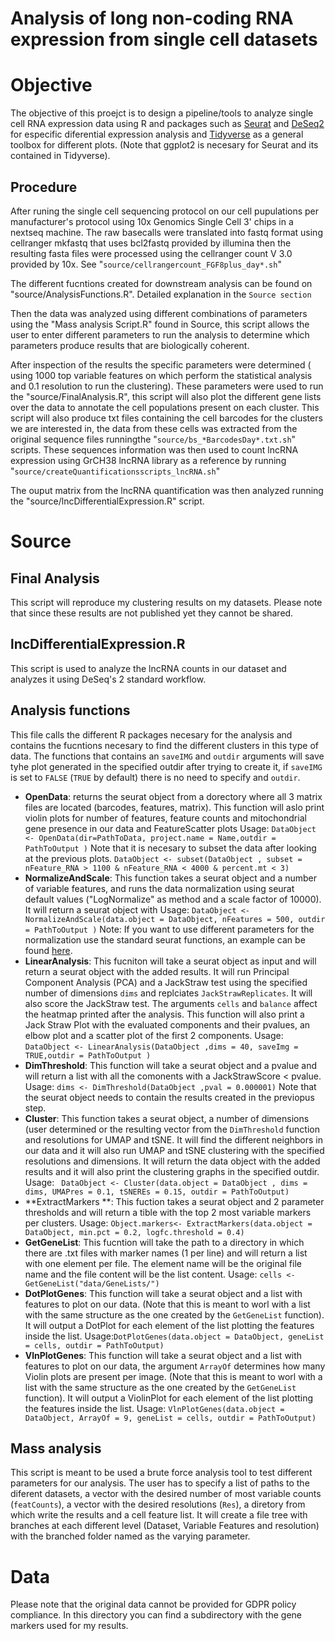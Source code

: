 # Analysis of long non-coding RNA expression from single cell datasets

# Objective
The objective of this proejct is to design a pipeline/tools to analyze single cell RNA expression data using R and packages such as [Seurat](https://satijalab.org/seurat/) and [DeSeq2](https://bioconductor.org/packages/release/bioc/html/DESeq2.html) for especific diferential expression analysis and [Tidyverse](https://www.tidyverse.org/) as a general toolbox for different plots. (Note that ggplot2 is necesary for Seurat and its contained in Tidyverse).
## Procedure
After runing the single cell sequencing protocol on our cell pupulations per manufacturer's protocol using 10x Genomics Single Cell 3' chips in a nextseq machine. The raw basecalls were translated into fastq format using cellranger mkfastq that uses bcl2fastq provided by illumina then the resulting fasta files were processed using the cellranger count V 3.0 provided by 10x. See "`source/cellrangercount_FGF8plus_day*.sh`"

The different fucntions created for downstream analysis can be found on "source/AnalysisFunctions.R". Detailed explanation in the `Source section`

Then the data was analyzed using different combinations of parameters using the "Mass analysis Script.R" found in Source, this script allows the user to enter different parameters to run the analysis to determine which parameters produce results that are biologically coherent.

After inspection of the results the specific parameters were determined ( using 1000 top variable features on which perform the statistical analysis and 0.1 resolution to run the clustering). These parameters were used to run the "source/FinalAnalysis.R", this script will also plot the different gene lists over the data to annotate the cell populations present on each cluster. 
This script will also produce txt files containing the cell barcodes for the clusters we are interested in, the data from these cells was extracted from the original sequence files runningthe "`source/bs_*BarcodesDay*.txt.sh`" scripts. These sequences information was then used to count lncRNA expression using GrCH38 lncRNA library as a reference by running "`source/createQuantificationsscripts_lncRNA.sh`"

The ouput matrix from the lncRNA quantification was then analyzed running the "source/lncDifferentialExpression.R" script.


# Source
## Final Analysis
This script will reproduce my clustering results on my datasets. Please note that since these results are not published yet they cannot be shared.
## lncDifferentialExpression.R
This script is used to analyze the lncRNA counts in our dataset and analyzes it using DeSeq's 2 standard workflow.
## Analysis functions
This file calls the different R packages necesary for the analysis and contains the fucntions necesary to find the different clusters in this type of data.
The functions that contains an `saveIMG` and `outdir` arguments will save tyhe plot generated in the specified outdir after trying to create it, if `saveIMG` is set to `FALSE` (`TRUE` by default) there is no need to specify and `outdir`.
- **OpenData**: returns the seurat object from a dorectory where all 3 matrix files are located (barcodes, features, matrix). This function will aslo print violin plots for number of features, feature counts and mitochondrial gene presence in our data and FeatureScatter plots 
 Usage: `DataObject <- OpenData(dir=PathToData, project.name = Name,outdir = PathToOutput )`
 Note that it is necesary to subset the data after looking at the previous plots.
 `DataObject <- subset(DataObject , subset = nFeature_RNA > 1100 & nFeature_RNA < 4000 & percent.mt < 3)`
- **NormalizeAndScale**: This function takes a seurat object and a number of variable features, and runs the data normalization using seurat default values ("LogNormalize" as method and a scale factor of 10000). It will return a seurat object with 
Usage: `DataObject <- NormalizeAndScale(data.object = DataObject, nFeatures = 500, outdir = PathToOutput )`
Note: If you want to use different parameters for the normalization use the standard seurat functions, an example can be found [here](https://satijalab.org/seurat/v3.1/pbmc3k_tutorial.html).
- **LinearAnalysis**: This fucniton will take a seurat object as input and will return a seurat object with the added results. It will run Principal Component Analysis (PCA) and a JackStraw test using the specified number of dimensions `dims` and replciates `JackStrawReplicates`. It will also score the JackStraw test. The arguments `cells` and `balance` affect the heatmap printed after the analysis. This function will also print a Jack Straw Plot with the evaluated components and their pvalues, an elbow plot and a scatter plot of the first 2 components.
Usage: `DataObject <- LinearAnalysis(DataObject ,dims = 40, saveImg = TRUE,outdir = PathToOutput )`
- **DimThreshold**: This function will take a seurat object and a pvalue and will return a list with all the comonents with a JackStrawScore < pvalue.
Usage: `dims <- DimThreshold(DataObject ,pval = 0.000001)`
Note that the seurat object needs to contain the results created in the previopus step.
- **Cluster**: This function takes a seurat object, a number of dimensions (user determined or the resulting vector from the `DimThreshold` function and resolutions for UMAP and tSNE. It will find the different neighbors in our data and it will also run UMAP and tSNE clustering with the specified resolutions and dimensions. It will return the data object with the added results and it will also print the clustering graphs in the specified outdir.
Usage: ` DataObject <- Cluster(data.object = DataObject , dims = dims, UMAPres = 0.1, tSNEREs = 0.15, outdir = PathToOutput)`
- **ExtractMarkers **: This fuction takes a seurat object and 2 parameter thresholds and will return a tible with the top 2 most variable markers per clusters.
Usage: `Object.markers<- ExtractMarkers(data.object = DataObject, min.pct = 0.2, logfc.threshold = 0.4)`
- **GetGeneList**: This fucntion will take the path to a directory in which there are .txt files with marker names (1 per line) and will return a list with one element per file. The element name will be the original file name and the file content will be the list content.
Usage: `cells <- GetGeneList("data/GeneLists/")`
- **DotPlotGenes**: This function will take a seurat object and a list with features to plot on our data. (Note that this is meant to worl with a list with the same structure as the one created by the `GetGeneList` function). It will output a DotPlot for each element of the list plotting the features inside the list.
Usage:`DotPlotGenes(data.object = DataObject, geneList = cells, outdir = PathToOutput)`
- **VlnPlotGenes**: This function will take a seurat object and a list with features to plot on our data, the argument `ArrayOf` determines how many Violin plots are present per image. (Note that this is meant to worl with a list with the same structure as the one created by the `GetGeneList` function). It will output a ViolinPlot for each element of the list plotting the features inside the list.
Usage: `VlnPlotGenes(data.object = DataObject, ArrayOf = 9, geneList = cells, outdir = PathToOutput)`

## Mass analysis
This script is meant to be used a brute force analysis tool to test different parameters for our analysis.
The user has to specify a list of paths to the diferent datasets, a vector with the desired number of most variable counts (`featCounts`), a vector with the desired resolutions (`Res`), a diretory from which write the results and a cell feature list.
It will create a file tree with branches at each different level (Dataset, Variable Features and resolution) with the branched folder named as the varying parameter.


# Data
Please note that the original data cannot be provided for GDPR policy compliance.
In this directory you can find a subdirectory with the gene markers used for my results.